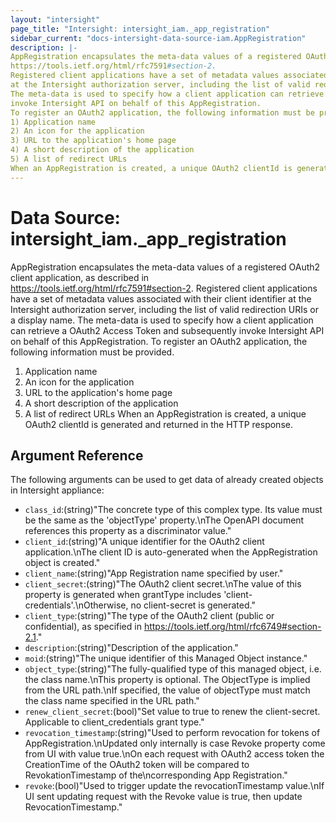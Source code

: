 ```yaml
---
layout: "intersight"
page_title: "Intersight: intersight_iam._app_registration"
sidebar_current: "docs-intersight-data-source-iam.AppRegistration"
description: |-
AppRegistration encapsulates the meta-data values of a registered OAuth2 client application, as described in
https://tools.ietf.org/html/rfc7591#section-2.
Registered client applications have a set of metadata values associated with their client identifier
at the Intersight authorization server, including the list of valid redirection URIs or a display name.
The meta-data is used to specify how a client application can retrieve a OAuth2 Access Token and subsequently
invoke Intersight API on behalf of this AppRegistration.
To register an OAuth2 application, the following information must be provided.
1) Application name
2) An icon for the application
3) URL to the application's home page
4) A short description of the application
5) A list of redirect URLs
When an AppRegistration is created, a unique OAuth2 clientId is generated and returned in the HTTP response.
---
```


# Data Source: intersight_iam._app_registration
AppRegistration encapsulates the meta-data values of a registered OAuth2 client application, as described in
https://tools.ietf.org/html/rfc7591#section-2.
Registered client applications have a set of metadata values associated with their client identifier
at the Intersight authorization server, including the list of valid redirection URIs or a display name.
The meta-data is used to specify how a client application can retrieve a OAuth2 Access Token and subsequently
invoke Intersight API on behalf of this AppRegistration.
To register an OAuth2 application, the following information must be provided.
1) Application name
2) An icon for the application
3) URL to the application's home page
4) A short description of the application
5) A list of redirect URLs
When an AppRegistration is created, a unique OAuth2 clientId is generated and returned in the HTTP response.
## Argument Reference
The following arguments can be used to get data of already created objects in Intersight appliance:
* `class_id`:(string)"The concrete type of this complex type. Its value must be the same as the 'objectType' property.\nThe OpenAPI document references this property as a discriminator value."
* `client_id`:(string)"A unique identifier for the OAuth2 client application.\nThe client ID is auto-generated when the AppRegistration object is created."
* `client_name`:(string)"App Registration name specified by user."
* `client_secret`:(string)"The OAuth2 client secret.\nThe value of this property is generated when grantType includes 'client-credentials'.\nOtherwise, no client-secret is generated."
* `client_type`:(string)"The type of the OAuth2 client (public or confidential), as specified in https://tools.ietf.org/html/rfc6749#section-2.1."
* `description`:(string)"Description of the application."
* `moid`:(string)"The unique identifier of this Managed Object instance."
* `object_type`:(string)"The fully-qualified type of this managed object, i.e. the class name.\nThis property is optional. The ObjectType is implied from the URL path.\nIf specified, the value of objectType must match the class name specified in the URL path."
* `renew_client_secret`:(bool)"Set value to true to renew the client-secret. Applicable to client_credentials grant type."
* `revocation_timestamp`:(string)"Used to perform revocation for tokens of AppRegistration.\nUpdated only internally is case Revoke property come from UI with value true.\nOn each request with OAuth2 access token the CreationTime of the OAuth2 token will be compared to RevokationTimestamp of the\ncorresponding App Registration."
* `revoke`:(bool)"Used to trigger update the revocationTimestamp value.\nIf UI sent updating request with the Revoke value is true, then update RevocationTimestamp."
